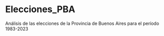 # Elecciones_PBA
Análisis de las elecciones de la Provincia de Buenos Aires para el período 1983-2023
